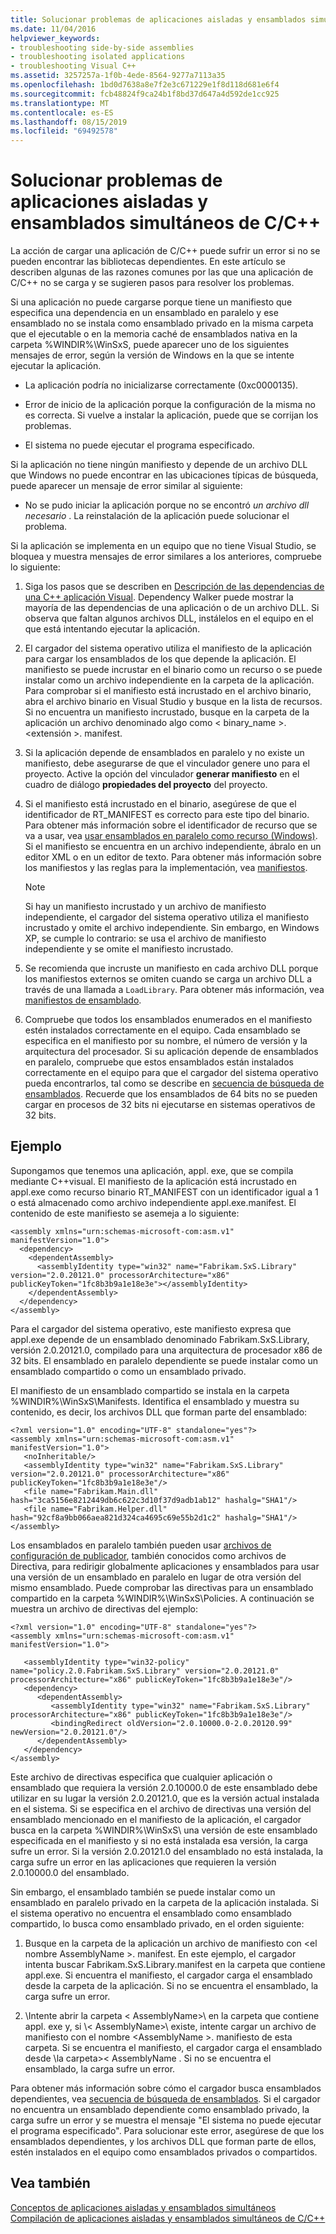 ```yaml
---
title: Solucionar problemas de aplicaciones aisladas y ensamblados simultáneos de C/C++
ms.date: 11/04/2016
helpviewer_keywords:
- troubleshooting side-by-side assemblies
- troubleshooting isolated applications
- troubleshooting Visual C++
ms.assetid: 3257257a-1f0b-4ede-8564-9277a7113a35
ms.openlocfilehash: 1bd0d7638a8e7f2e3c671229e1f8d118d681e6f4
ms.sourcegitcommit: fcb48824f9ca24b1f8bd37d647a4d592de1cc925
ms.translationtype: MT
ms.contentlocale: es-ES
ms.lasthandoff: 08/15/2019
ms.locfileid: "69492578"
---
```

# <a name="troubleshooting-cc-isolated-applications-and-side-by-side-assemblies"></a>Solucionar problemas de aplicaciones aisladas y ensamblados simultáneos de C/C++

La acción de cargar una aplicación de C/C++ puede sufrir un error si no se pueden encontrar las bibliotecas dependientes. En este artículo se describen algunas de las razones comunes por las que una aplicación de C/C++ no se carga y se sugieren pasos para resolver los problemas.

Si una aplicación no puede cargarse porque tiene un manifiesto que especifica una dependencia en un ensamblado en paralelo y ese ensamblado no se instala como ensamblado privado en la misma carpeta que el ejecutable o en la memoria caché de ensamblados nativa en la carpeta %WINDIR%\WinSxS\, puede aparecer uno de los siguientes mensajes de error, según la versión de Windows en la que se intente ejecutar la aplicación.

- La aplicación podría no inicializarse correctamente (0xc0000135).

- Error de inicio de la aplicación porque la configuración de la misma no es correcta. Si vuelve a instalar la aplicación, puede que se corrijan los problemas.

- El sistema no puede ejecutar el programa especificado.

Si la aplicación no tiene ningún manifiesto y depende de un archivo DLL que Windows no puede encontrar en las ubicaciones típicas de búsqueda, puede aparecer un mensaje de error similar al siguiente:

- No se pudo iniciar la aplicación porque no se encontró *un archivo dll necesario* . La reinstalación de la aplicación puede solucionar el problema.

Si la aplicación se implementa en un equipo que no tiene Visual Studio, se bloquea y muestra mensajes de error similares a los anteriores, compruebe lo siguiente:

1. Siga los pasos que se describen en [Descripción de las dependencias de una C++ aplicación Visual](../windows/understanding-the-dependencies-of-a-visual-cpp-application.md). Dependency Walker puede mostrar la mayoría de las dependencias de una aplicación o de un archivo DLL. Si observa que faltan algunos archivos DLL, instálelos en el equipo en el que está intentando ejecutar la aplicación.

1. El cargador del sistema operativo utiliza el manifiesto de la aplicación para cargar los ensamblados de los que depende la aplicación. El manifiesto se puede incrustar en el binario como un recurso o se puede instalar como un archivo independiente en la carpeta de la aplicación. Para comprobar si el manifiesto está incrustado en el archivo binario, abra el archivo binario en Visual Studio y busque en la lista de recursos. Si no encuentra un manifiesto incrustado, busque en la carpeta de la aplicación un archivo denominado algo como < binary_name >. \<extensión >. manifest.

1. Si la aplicación depende de ensamblados en paralelo y no existe un manifiesto, debe asegurarse de que el vinculador genere uno para el proyecto. Active la opción del vinculador **generar manifiesto** en el cuadro de diálogo **propiedades del proyecto** del proyecto.

1. Si el manifiesto está incrustado en el binario, asegúrese de que el identificador de RT_MANIFEST es correcto para este tipo del binario. Para obtener más información sobre el identificador de recurso que se va a usar, vea [usar ensamblados en paralelo como recurso (Windows)](/windows/win32/SbsCs/using-side-by-side-assemblies-as-a-resource). Si el manifiesto se encuentra en un archivo independiente, ábralo en un editor XML o en un editor de texto. Para obtener más información sobre los manifiestos y las reglas para la implementación, vea [manifiestos](/windows/win32/sbscs/manifests).

   > [!NOTE]
   > Si hay un manifiesto incrustado y un archivo de manifiesto independiente, el cargador del sistema operativo utiliza el manifiesto incrustado y omite el archivo independiente. Sin embargo, en Windows XP, se cumple lo contrario: se usa el archivo de manifiesto independiente y se omite el manifiesto incrustado.

1. Se recomienda que incruste un manifiesto en cada archivo DLL porque los manifiestos externos se omiten cuando se carga un archivo DLL a través de una llamada a `LoadLibrary`. Para obtener más información, vea [manifiestos de ensamblado](/windows/win32/SbsCs/assembly-manifests).

1. Compruebe que todos los ensamblados enumerados en el manifiesto estén instalados correctamente en el equipo. Cada ensamblado se especifica en el manifiesto por su nombre, el número de versión y la arquitectura del procesador. Si su aplicación depende de ensamblados en paralelo, compruebe que estos ensamblados están instalados correctamente en el equipo para que el cargador del sistema operativo pueda encontrarlos, tal como se describe en [secuencia de búsqueda de ensamblados](/windows/win32/SbsCs/assembly-searching-sequence). Recuerde que los ensamblados de 64 bits no se pueden cargar en procesos de 32 bits ni ejecutarse en sistemas operativos de 32 bits.

## <a name="example"></a>Ejemplo

Supongamos que tenemos una aplicación, appl. exe, que se compila mediante C++visual. El manifiesto de la aplicación está incrustado en appl.exe como recurso binario RT_MANIFEST con un identificador igual a 1 o está almacenado como archivo independiente appl.exe.manifest. El contenido de este manifiesto se asemeja a lo siguiente:

```
<assembly xmlns="urn:schemas-microsoft-com:asm.v1" manifestVersion="1.0">
  <dependency>
    <dependentAssembly>
      <assemblyIdentity type="win32" name="Fabrikam.SxS.Library" version="2.0.20121.0" processorArchitecture="x86" publicKeyToken="1fc8b3b9a1e18e3e"></assemblyIdentity>
    </dependentAssembly>
  </dependency>
</assembly>
```

Para el cargador del sistema operativo, este manifiesto expresa que appl.exe depende de un ensamblado denominado Fabrikam.SxS.Library, versión 2.0.20121.0, compilado para una arquitectura de procesador x86 de 32 bits. El ensamblado en paralelo dependiente se puede instalar como un ensamblado compartido o como un ensamblado privado.

El manifiesto de un ensamblado compartido se instala en la carpeta %WINDIR%\WinSxS\Manifests\. Identifica el ensamblado y muestra su contenido, es decir, los archivos DLL que forman parte del ensamblado:

```
<?xml version="1.0" encoding="UTF-8" standalone="yes"?>
<assembly xmlns="urn:schemas-microsoft-com:asm.v1" manifestVersion="1.0">
   <noInheritable/>
   <assemblyIdentity type="win32" name="Fabrikam.SxS.Library" version="2.0.20121.0" processorArchitecture="x86" publicKeyToken="1fc8b3b9a1e18e3e"/>
   <file name="Fabrikam.Main.dll" hash="3ca5156e8212449db6c622c3d10f37d9adb1ab12" hashalg="SHA1"/>
   <file name="Fabrikam.Helper.dll" hash="92cf8a9bb066aea821d324ca4695c69e55b2d1c2" hashalg="SHA1"/>
</assembly>
```

Los ensamblados en paralelo también pueden usar [archivos de configuración de publicador](/windows/win32/SbsCs/publisher-configuration-files), también conocidos como archivos de Directiva, para redirigir globalmente aplicaciones y ensamblados para usar una versión de un ensamblado en paralelo en lugar de otra versión del mismo ensamblado. Puede comprobar las directivas para un ensamblado compartido en la carpeta %WINDIR%\WinSxS\Policies\. A continuación se muestra un archivo de directivas del ejemplo:

```
<?xml version="1.0" encoding="UTF-8" standalone="yes"?>
<assembly xmlns="urn:schemas-microsoft-com:asm.v1" manifestVersion="1.0">

   <assemblyIdentity type="win32-policy" name="policy.2.0.Fabrikam.SxS.Library" version="2.0.20121.0" processorArchitecture="x86" publicKeyToken="1fc8b3b9a1e18e3e"/>
   <dependency>
      <dependentAssembly>
         <assemblyIdentity type="win32" name="Fabrikam.SxS.Library" processorArchitecture="x86" publicKeyToken="1fc8b3b9a1e18e3e"/>
         <bindingRedirect oldVersion="2.0.10000.0-2.0.20120.99" newVersion="2.0.20121.0"/>
      </dependentAssembly>
   </dependency>
</assembly>
```

Este archivo de directivas especifica que cualquier aplicación o ensamblado que requiera la versión 2.0.10000.0 de este ensamblado debe utilizar en su lugar la versión 2.0.20121.0, que es la versión actual instalada en el sistema. Si se especifica en el archivo de directivas una versión del ensamblado mencionado en el manifiesto de la aplicación, el cargador busca en la carpeta %WINDIR%\WinSxS\ una versión de este ensamblado especificada en el manifiesto y si no está instalada esa versión, la carga sufre un error. Si la versión 2.0.20121.0 del ensamblado no está instalada, la carga sufre un error en las aplicaciones que requieren la versión 2.0.10000.0 del ensamblado.

Sin embargo, el ensamblado también se puede instalar como un ensamblado en paralelo privado en la carpeta de la aplicación instalada. Si el sistema operativo no encuentra el ensamblado como ensamblado compartido, lo busca como ensamblado privado, en el orden siguiente:

1. Busque en la carpeta de la aplicación un archivo de manifiesto con \<el nombre AssemblyName >. manifest. En este ejemplo, el cargador intenta buscar Fabrikam.SxS.Library.manifest en la carpeta que contiene appl.exe. Si encuentra el manifiesto, el cargador carga el ensamblado desde la carpeta de la aplicación. Si no se encuentra el ensamblado, la carga sufre un error.

1. \\Intente abrir la carpeta < AssemblyName\>\ en la carpeta que contiene appl. exe y, si \\< AssemblyName\>\ existe, intente cargar un archivo de manifiesto con el nombre \<AssemblyName >. manifiesto de esta carpeta. Si se encuentra el manifiesto, el cargador carga el ensamblado desde \\la carpeta\>< AssemblyName \. Si no se encuentra el ensamblado, la carga sufre un error.

Para obtener más información sobre cómo el cargador busca ensamblados dependientes, vea [secuencia de búsqueda de ensamblados](/windows/win32/SbsCs/assembly-searching-sequence). Si el cargador no encuentra un ensamblado dependiente como ensamblado privado, la carga sufre un error y se muestra el mensaje "El sistema no puede ejecutar el programa especificado". Para solucionar este error, asegúrese de que los ensamblados dependientes, y los archivos DLL que forman parte de ellos, estén instalados en el equipo como ensamblados privados o compartidos.

## <a name="see-also"></a>Vea también

[Conceptos de aplicaciones aisladas y ensamblados simultáneos](concepts-of-isolated-applications-and-side-by-side-assemblies.md)<br/>
[Compilación de aplicaciones aisladas y ensamblados simultáneos de C/C++](building-c-cpp-isolated-applications-and-side-by-side-assemblies.md)
